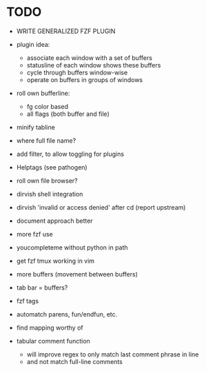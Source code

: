 # TODO

*   WRITE GENERALIZED FZF PLUGIN

*   plugin idea:
    *   associate each window with a set of buffers
    *   statusline of each window shows these buffers
    *   cycle through buffers window-wise
    *   operate on buffers in groups of windows

*   roll own bufferline:
    *   fg color based
    *   all flags (both buffer and file)
*   minify tabline
*   where full file name?

*   add filter, to allow toggling for plugins
*   Helptags (see pathogen)

*   roll own file browser?
*   dirvish shell integration
*   dirvish 'invalid or access denied' after cd (report upstream)

*   document approach better

*   more fzf use
*   youcompleteme without python in path
*   get fzf tmux working in vim
*   more buffers (movement between buffers)
*   tab bar = buffers?
*   fzf tags
*   automatch parens, fun/endfun, etc.

*   find mapping worthy of <backspace>
*   tabular comment function
    *   will improve regex to only match last comment phrase in line
    *   and not match full-line comments

